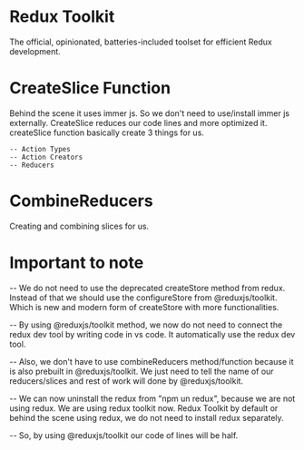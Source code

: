 # Redux Toolkit

The official, opinionated, batteries-included toolset for efficient Redux development.


# CreateSlice Function
Behind the scene it uses immer js. So we don't need to use/install immer js externally. CreateSlice reduces our code lines and more optimized it.
createSlice function basically create 3 things for us.

    -- Action Types
    -- Action Creators
    -- Reducers

# CombineReducers
Creating and combining slices for us.

# Important to note
-- We do not need to use the deprecated createStore method from redux. Instead of that we should use the configureStore from @reduxjs/toolkit. Which is new and modern form of createStore with more functionalities.

-- By using @reduxjs/toolkit method, we now do not need to connect the redux dev tool by writing code in vs code. It automatically use the redux dev tool.

-- Also, we don't have to use combineReducers method/function because it is also prebuilt in @reduxjs/toolkit. We just need to tell the name of our reducers/slices and rest of work will done by @reduxjs/toolkit.

-- We can now uninstall the redux from "npm un redux", because we are not using redux. We are using redux toolkit now. Redux Toolkit by default or behind the scene using redux, we do not need to install redux separately.

-- So, by using @reduxjs/toolkit our code of lines will be half.